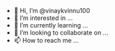 - 👋 Hi, I’m @vinaykvinnu100
- 👀 I’m interested in ...
- 🌱 I’m currently learning ...
- 💞️ I’m looking to collaborate on ...
- 📫 How to reach me ...

<!---
vinaykvinnu/vinaykvinnu is a ✨ special ✨ repository because its `README.md` (this file) appears on your GitHub profile.
You can click the Preview link to take a look at your changes.
--->
